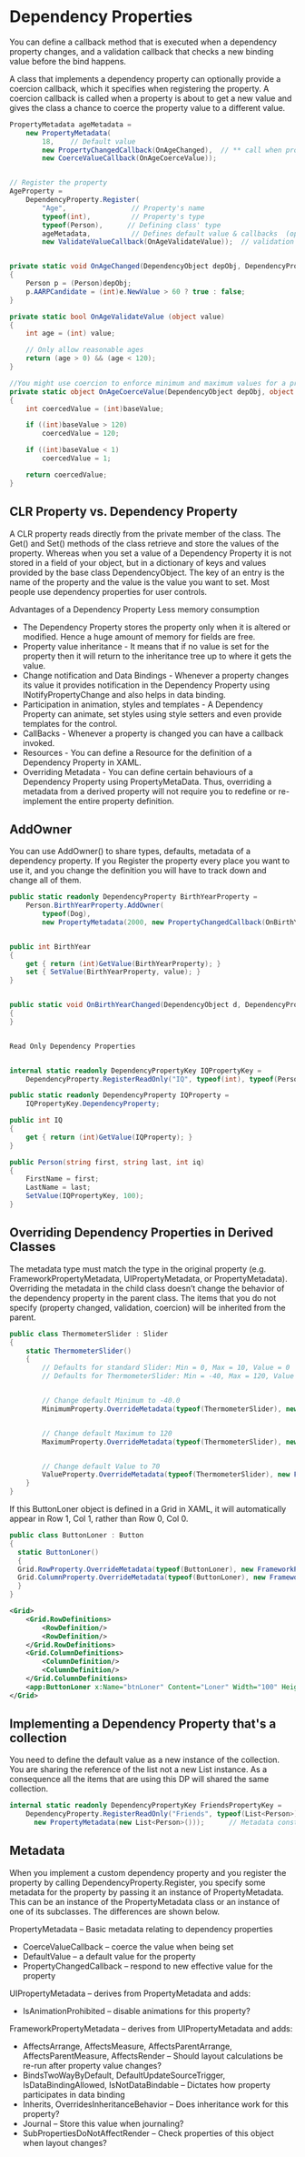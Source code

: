 # Dependency Properties

You can define a callback method that is executed when a dependency property changes, and a validation callback that checks a new binding value before the bind happens.

A class that implements a dependency property can optionally provide a coercion callback, which it specifies when registering the property. A coercion callback is called when a property is about to get a new value and gives the class a chance to coerce the property value to a different value.

```csharp
PropertyMetadata ageMetadata =
    new PropertyMetadata(
        18,    // Default value
        new PropertyChangedCallback(OnAgeChanged),  // ** call when property changes
        new CoerceValueCallback(OnAgeCoerceValue));


// Register the property
AgeProperty =
    DependencyProperty.Register(
        "Age",                // Property's name
        typeof(int),          // Property's type
        typeof(Person),      // Defining class' type
        ageMetadata,          // Defines default value & callbacks  (optional)
        new ValidateValueCallback(OnAgeValidateValue));  // validation (optional)


private static void OnAgeChanged(DependencyObject depObj, DependencyPropertyChangedEventArgs e)
{
    Person p = (Person)depObj;
    p.AARPCandidate = (int)e.NewValue > 60 ? true : false;
}

private static bool OnAgeValidateValue (object value)
{
    int age = (int) value;

    // Only allow reasonable ages
    return (age > 0) && (age < 120);
}

//You might use coercion to enforce minimum and maximum values for a property
private static object OnAgeCoerceValue(DependencyObject depObj, object baseValue)
{
    int coercedValue = (int)baseValue;

    if ((int)baseValue > 120)
        coercedValue = 120;

    if ((int)baseValue < 1)
        coercedValue = 1;

    return coercedValue;
}
```

## CLR Property vs. Dependency Property

A CLR property reads directly from the private member of the class. The Get() and Set() methods of the class retrieve and store the values of the property. Whereas when you set a value of a Dependency Property it is not stored in a field of your object, but in a dictionary of keys and values provided by the base class DependencyObject. The key of an entry is the name of the property and the value is the value you want to set. Most people use dependency properties for user controls.

Advantages of a Dependency Property Less memory consumption

 - The Dependency Property stores the property only when it is altered or modified. Hence a huge amount of memory for fields are free.
- Property value inheritance - It means that if no value is set for the property then it will return to the inheritance tree up to where it gets the value.
- Change notification and Data Bindings - Whenever a property changes its value it provides notification in the Dependency Property using INotifyPropertyChange and also helps in data binding.
- Participation in animation, styles and templates - A Dependency Property can animate, set styles using style setters and even provide templates for the control.
- CallBacks - Whenever a property is changed you can have a callback invoked.
- Resources - You can define a Resource for the definition of a Dependency Property in XAML.
- Overriding Metadata - You can define certain behaviours of a Dependency Property using PropertyMetaData. Thus, overriding a metadata from a derived property will not require you to redefine or re-implement the entire property definition.

## AddOwner
You can use AddOwner() to share types, defaults, metadata of a dependency property. If you Register the property every place you want to use it, and you change the definition you will have to track down and change all of them.

```csharp
public static readonly DependencyProperty BirthYearProperty =
    Person.BirthYearProperty.AddOwner(
        typeof(Dog),
        new PropertyMetadata(2000, new PropertyChangedCallback(OnBirthYearChanged)));


public int BirthYear
{
    get { return (int)GetValue(BirthYearProperty); }
    set { SetValue(BirthYearProperty, value); }
}


public static void OnBirthYearChanged(DependencyObject d, DependencyPropertyChangedEventArgs e)
{
}


Read Only Dependency Properties


internal static readonly DependencyPropertyKey IQPropertyKey =
    DependencyProperty.RegisterReadOnly("IQ", typeof(int), typeof(Person), new PropertyMetadata(100));

public static readonly DependencyProperty IQProperty =
    IQPropertyKey.DependencyProperty;

public int IQ
{
    get { return (int)GetValue(IQProperty); }
}

public Person(string first, string last, int iq)
{
    FirstName = first;
    LastName = last;
    SetValue(IQPropertyKey, 100);
}
```

## Overriding Dependency Properties in Derived Classes

The metadata type must match the type in the original property (e.g. FrameworkPropertyMetadata, UIPropertyMetadata, or PropertyMetadata). Overriding the metadata in the child class doesn’t change the behavior of the dependency property in the parent class. The items that you do not specify (property changed, validation, coercion) will be inherited from the parent.

```csharp
public class ThermometerSlider : Slider
{
    static ThermometerSlider()
    {
        // Defaults for standard Slider: Min = 0, Max = 10, Value = 0
        // Defaults for ThermometerSlider: Min = -40, Max = 120, Value = 70


        // Change default Minimum to -40.0
        MinimumProperty.OverrideMetadata(typeof(ThermometerSlider), new FrameworkPropertyMetadata(-40.0));


        // Change default Maximum to 120
        MaximumProperty.OverrideMetadata(typeof(ThermometerSlider), new FrameworkPropertyMetadata(120.0));


        // Change default Value to 70
        ValueProperty.OverrideMetadata(typeof(ThermometerSlider), new FrameworkPropertyMetadata(70.0));
    }
}
```

If this ButtonLoner object is defined in a Grid in XAML, it will automatically appear in Row 1, Col 1, rather than Row 0, Col 0.

```csharp
public class ButtonLoner : Button
{
  static ButtonLoner()
  {
  Grid.RowProperty.OverrideMetadata(typeof(ButtonLoner), new FrameworkPropertyMetadata(1));
  Grid.ColumnProperty.OverrideMetadata(typeof(ButtonLoner), new FrameworkPropertyMetadata(1));
  }
}
```

```xml
<Grid>
    <Grid.RowDefinitions>
        <RowDefinition/>
        <RowDefinition/>
    </Grid.RowDefinitions>
    <Grid.ColumnDefinitions>
        <ColumnDefinition/>
        <ColumnDefinition/>
    </Grid.ColumnDefinitions>
    <app:ButtonLoner x:Name="btnLoner" Content="Loner" Width="100" Height="25"/>
</Grid>
```

## Implementing a Dependency Property that's a collection

You need to define the default value as a new instance of the collection. You are sharing the reference of the list not a new List instance. As a consequence all the items that are using this DP will shared the same collection.

```csharp
internal static readonly DependencyPropertyKey FriendsPropertyKey =
    DependencyProperty.RegisterReadOnly("Friends", typeof(List<Person>), typeof(Person),
      new PropertyMetadata(new List<Person>()));      // Metadata constructor instantiates a new List
```

## Metadata

When you implement a custom dependency property and you register the property by calling DependencyProperty.Register, you specify some metadata for the property by passing it an instance of PropertyMetadata. This can be an instance of the PropertyMetadata class or an instance of one of its subclasses. The differences are shown below.

PropertyMetadata – Basic metadata relating to dependency properties
- CoerceValueCallback – coerce the value when being set
- DefaultValue – a default value for the property
- PropertyChangedCallback – respond to new effective value for the property



UIPropertyMetadata – derives from PropertyMetadata and adds:
- IsAnimationProhibited – disable animations for this property?



FrameworkPropertyMetadata – derives from UIPropertyMetadata and adds:
- AffectsArrange, AffectsMeasure, AffectsParentArrange, AffectsParentMeasure, AffectsRender – Should layout calculations be re-run after property value changes?
- BindsTwoWayByDefault, DefaultUpdateSourceTrigger, IsDataBindingAllowed, IsNotDataBindable – Dictates how property participates in data binding
- Inherits, OverridesInheritanceBehavior – Does inheritance work for this property?
- Journal – Store this value when journaling?
- SubPropertiesDoNotAffectRender – Check properties of this object when layout changes?




<!--stackedit_data:
eyJoaXN0b3J5IjpbLTE4MjEyOTE0MzNdfQ==
-->